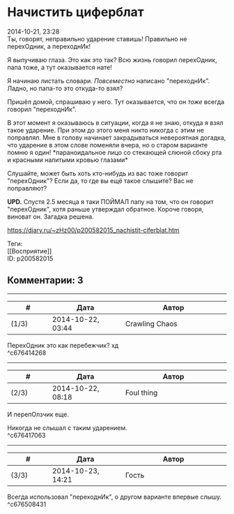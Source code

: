 Начистить циферблат
===================

  
2014-10-21, 23:28  
 Ты, говорят, неправильно ударение ставишь! Правильно не перехОдник, а переходнИк!   
   
 Я выпучиваю глаза. Это как это так? Всю жизнь говорил перехОдник, папа тоже, а тут оказывается нате!   
   
 Я начинаю листать словари.  *Повсеместно*  написано "переходнИк". Ладно, но папа-то это откуда-то взял?   
   
 Пришёл домой, спрашиваю у него. Тут оказывается, что он  *тоже*  всегда говорил "переходнИк".   
   
 В этот момент я оказываюсь в ситуации, когда я не знаю, откуда я взял такое ударение. При этом до этого меня никто никогда с этим не поправлял. Мне в голову начинает закрадываться невероятная догадка, что ударение в этом слове поменяли вчера, но о старом варианте помню я один! \*параноидальное лицо со стекающей слюной сбоку рта и красными налитыми кровью глазами\*   
   
 Слушайте, может быть хоть кто-нибудь из вас тоже говорит "перехОдник"? Если да, то где вы ещё такое слышите? Вас не поправляют?   
   
  **UPD.**  Спустя 2.5 месяца я таки ПОЙМАЛ папу на том, что он говорит "перехОдник", хотя раньше утверждал обратное. Короче говоря, виноват он. Загадка решена.   
  
<https://diary.ru/~zHz00/p200582015_nachistit-ciferblat.htm>  
  
Теги:  
[[Восприятие]]  
ID: p200582015  


Комментарии: 3
--------------

  


---



|         #         |              Дата              |                     Автор                     |           ID           |
| --- | --- | --- | --- |
| (1/3) | 2014-10-22, 03:44 | Crawling Chaos | c676414268 |

  
 ПерехОдник это как перебежчик? хд   
 ^c676414268

---



|         #         |              Дата              |                     Автор                     |           ID           |
| --- | --- | --- | --- |
| (2/3) | 2014-10-22, 08:18 | Foul thing | c676417063 |

  
 И перепОлзчик еще.   
   
 Никогда не слышал с таким ударением.   
 ^c676417063

---



|         #         |              Дата              |                     Автор                     |           ID           |
| --- | --- | --- | --- |
| (3/3) | 2014-10-23, 14:21 | Гость | c676508431 |

  
 Всегда использовал "переходнИк", о другом варианте впервые слышу.   
 ^c676508431